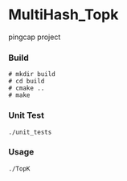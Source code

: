 # MultiHash_Topk
pingcap project

### Build

```shell
# mkdir build
# cd build
# cmake ..
# make
```

### Unit Test

```shell
./unit_tests
```

### Usage

```shell
./TopK
```

